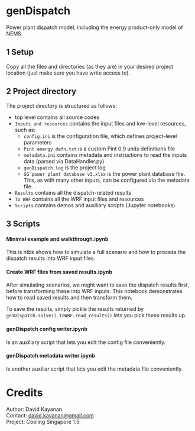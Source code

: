 # genDispatch
Power plant dispatch model, including the energy product-only model of NEMS

## 1 Setup
Copy all the files and directories (as they are) in your desired project location (just make sure you have write access to).

## 2 Project directory
The project directory is structured as follows:
- top level contains all source codes
- `Inputs and resources` contains the input files and low-level resources, such as:
  - `config.ini` is the configuration file, which defines project-level parameters
  - `Pint energy defn.txt` is a custom Pint 0.9 units definitions file
  - `metadata.ini` contains metadata and instructions to read the inputs data (parsed via DataHandler.py)
  - `genDispatch.log` is the project log
  - `SG power plant database v3.xlsx` is the power plant database file. This, as with many other inputs, can be configured via the metadata file.
- `Results` contains all the dispatch-related results
- `To WRF` contains all the WRF input files and resources
- `Scripts` contains demos and auxiliary scripts (Jupyter notebooks)

## 3 Scripts

#### Minimal example and walkthrough.ipynb
This is ntbk shows how to simulate a full scenario and how to process the dispatch results into WRF input files.

#### Create WRF files from saved results.ipynb
After simulating scenarios, we might want to save the dispatch results first, before transforming these into WRF inputs. This notebook demonstrates how to read saved results and then transform them.

To save the results, simply pickle the results returned by `genDispatch.solve()`. `ToWRF.read_results()` lets you pick these results up.

#### genDispatch config writer.ipynb
Is an auxiliary script that lets you edit the config file conveniently.

#### genDispatch metadata writer.ipynb
Is another auxiliar script that lets you edit the metadata file conveniently.


# Credits
Author: David Kayanan <br>
Contact: david.kayanan@gmail.com <br>
Project: Cooling Singapore 1.5 <br>


